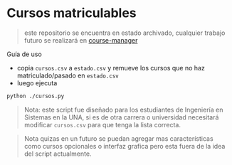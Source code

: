# Cursos matriculables

> este repositorio se encuentra en estado archivado, cualquier trabajo futuro se realizará en [course-manager](https://github.com/UNA-OUROBOROS/flutter-course-manager)

Guía de uso

- copia `cursos.csv` a `estado.csv` y remueve los cursos que no haz matriculado/pasado en `estado.csv`
- luego ejecuta

``` bash
python ./cursos.py
```

> Nota: este script fue diseñado para los estudiantes de Ingeniería 
> en Sistemas en la UNA, si es de otra carrera o universidad necesitará modificar
> `cursos.csv` para que tenga la lista correcta.

> Nota quizas en un futuro se puedan agregar mas características como cursos opcionales
> o interfaz grafica pero esta fuera de la idea del script actualmente.
